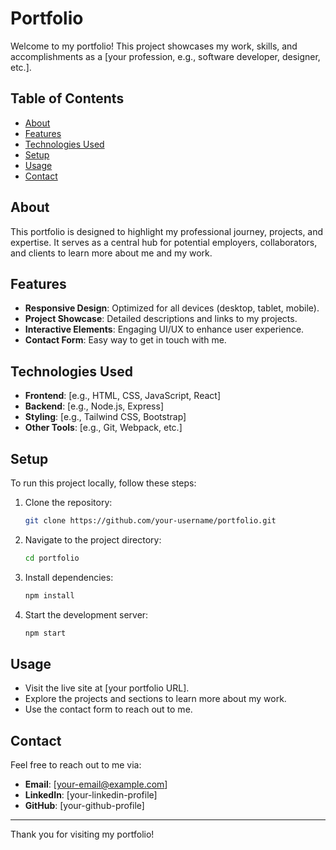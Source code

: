 # Portfolio

Welcome to my portfolio! This project showcases my work, skills, and accomplishments as a [your profession, e.g., software developer, designer, etc.].

## Table of Contents

- [About](#about)
- [Features](#features)
- [Technologies Used](#technologies-used)
- [Setup](#setup)
- [Usage](#usage)
- [Contact](#contact)

## About

This portfolio is designed to highlight my professional journey, projects, and expertise. It serves as a central hub for potential employers, collaborators, and clients to learn more about me and my work.

## Features

- **Responsive Design**: Optimized for all devices (desktop, tablet, mobile).
- **Project Showcase**: Detailed descriptions and links to my projects.
- **Interactive Elements**: Engaging UI/UX to enhance user experience.
- **Contact Form**: Easy way to get in touch with me.

## Technologies Used

- **Frontend**: [e.g., HTML, CSS, JavaScript, React]
- **Backend**: [e.g., Node.js, Express]
- **Styling**: [e.g., Tailwind CSS, Bootstrap]
- **Other Tools**: [e.g., Git, Webpack, etc.]

## Setup

To run this project locally, follow these steps:

1. Clone the repository:
   ```bash
   git clone https://github.com/your-username/portfolio.git
   ```
2. Navigate to the project directory:
   ```bash
   cd portfolio
   ```
3. Install dependencies:
   ```bash
   npm install
   ```
4. Start the development server:
   ```bash
   npm start
   ```

## Usage

- Visit the live site at [your portfolio URL].
- Explore the projects and sections to learn more about my work.
- Use the contact form to reach out to me.

## Contact

Feel free to reach out to me via:

- **Email**: [your-email@example.com]
- **LinkedIn**: [your-linkedin-profile]
- **GitHub**: [your-github-profile]

---

Thank you for visiting my portfolio!
